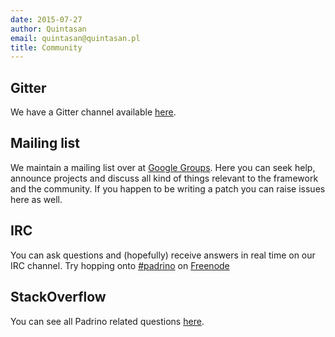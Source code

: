 ```yaml
---
date: 2015-07-27
author: Quintasan
email: quintasan@quintasan.pl
title: Community
---
```


## Gitter

We have a Gitter channel available [here](https://gitter.im/padrino/padrino-framework).

## Mailing list

We maintain a mailing list over at [Google Groups](https://groups.google.com/group/padrino). Here you can 
seek help, announce projects and discuss all kind of things relevant to the framework and the community.
If you happen to be writing a patch you can raise issues here as well.

## IRC

You can ask questions and (hopefully) receive answers in real time on our IRC channel. Try hopping onto
[\#padrino](irc://irc.freenode.net/#padrino) on [Freenode](https://freenode.net)

## StackOverflow

You can see all Padrino related questions [here](http://stackoverflow.com/questions/tagged/padrino).
